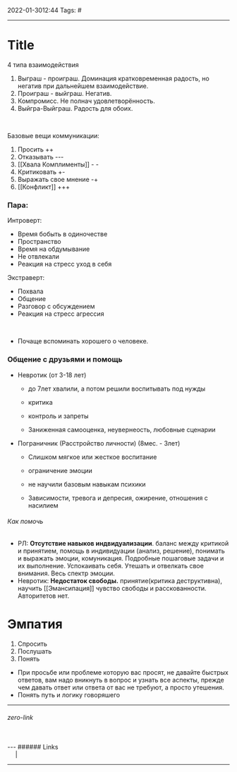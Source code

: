 2022-01-3012:44
Tags: #

---
# Title

4 типа взаимодействия
1. Выграш - проиграш. Доминация кратковременная радость, но негатив при дальнейшем взаимодействие.
2. Проиграш - выйграш. Негатив.
3. Компромисс. Не полнач удовлетворённость.
4. Выйгра-Выйграш. Радость для обоих.
</br>

Базовые вещи коммуникации:
1. Просить ++
2. Отказывать ---
3. [[Хвала Комплименты]] - -
4. Критиковать +-
5. Выражать свое мнение -+
6. [[Конфликт]] +++


### Пара:
Интроверт:
- Время бобыть в одиночестве
- Пространство
- Время на обдумывание
- Не отвлекали
- Реакция на стресс уход в себя

Экстраверт:
- Похвала
- Общение
- Разговор с обсуждением
- Реакция на стресс агрессия
</br>

- Почаще вспоминать хорошего о человеке.


### Общение с друзьями и помощь
- Невротик (от 3-18 лет)
	- до 7лет хвалили, а потом решили воспитывать под нужды
	- критика
	- контроль и запреты

	- Заниженная самооценка, неувернеость, любовные сценарии
- Пограничник (Расстройство личности) (8мес. - 3лет)
	- Слишком мягкое или жесткое воспитание
	- ограничение эмоции
	- не научили базовым навыкам психики

	- Зависимости, тревога и депресия, ожирение, отношения с насилием 

###### Как помочь
- РЛ: **Отсутствие навыков индвидуализации**. баланс между критикой и принятием, помощь в индивидуации (анализ, решение), понимать и выражать эмоции, комуникация. Подробные пошаговые задачи и их выполнение. Успокаивать себя. Утешать и отвелкать свое внимания. Весь спектр эмоции.
- Невротик: **Недостаток свободы.** принятие(критика деструктивна), научить [[Эмансипация]] чувство свободы и расскованности. Авторитетов нет. 

# Эмпатия
1. Спросить
2. Послушать
3. Понять
- При просьбе или проблеме которую вас просят, не давайте быстрых ответов, вам надо вникнуть в вопрос и узнать все аспекты, прежде чем давать ответ или ответа от вас не требуют, а просто утешения.
- Понять путь и логику говоряшего 

---
###### zero-link </br>

</br>
---
###### Links </br>
 &emsp; | &emsp; 


---